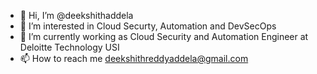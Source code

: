 - 👋 Hi, I’m @deekshithaddela
- 👀 I’m interested in Cloud Securty, Automation and DevSecOps
- 🌱 I’m currently working as Cloud Security and Automation Engineer at Deloitte Technology USI
- 📫 How to reach me deekshithreddyaddela@gmail.com

<!---
deekshithaddela/deekshithaddela is a ✨ special ✨ repository because its `README.md` (this file) appears on your GitHub profile.
You can click the Preview link to take a look at your changes.
--->
